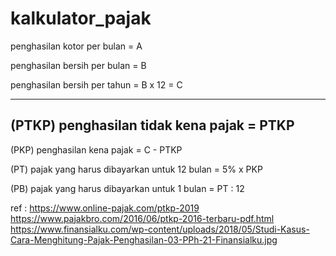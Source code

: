 # kalkulator_pajak

penghasilan kotor per bulan = A

penghasilan bersih per bulan = B

penghasilan bersih per tahun = B x 12 = C


-------------------------------------------
(PTKP) penghasilan tidak kena pajak = PTKP
-------------------------------------------


(PKP) penghasilan kena pajak = C - PTKP 

(PT) pajak yang harus dibayarkan untuk 12 bulan = 5% x PKP

(PB) pajak yang harus dibayarkan untuk 1 bulan = PT : 12


ref : 
https://www.online-pajak.com/ptkp-2019
https://www.pajakbro.com/2016/06/ptkp-2016-terbaru-pdf.html
https://www.finansialku.com/wp-content/uploads/2018/05/Studi-Kasus-Cara-Menghitung-Pajak-Penghasilan-03-PPh-21-Finansialku.jpg
